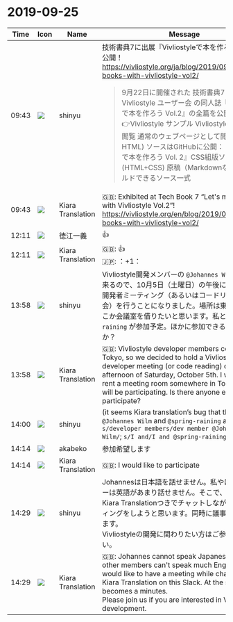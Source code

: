 # 2019-09-25

|Time|Icon|Name|Message|
|---|---|---|---|
|09:43|![](https://avatars.slack-edge.com/2018-04-27/354445776386_e258f5ed5ba887b08668_72.jpg)|shinyu|技術書典7に出展『Vivliostyleで本を作ろう Vol.2』公開！<br><https://vivliostyle.org/ja/blog/2019/09/25/make-books-with-vivliostyle-vol2/><br><blockquote>9月22日に開催された 技術書典7 に出展した Vivliostyle ユーザー会 の同人誌『Vivliostyleで本を作ろう Vol.2』の全篇を公開します。 👉Vivliostyle サンプル Vivliostyle Viewer で閲覧 通常のウェブページとして閲覧 (Raw HTML) ソースはGitHubに公開： 『Vivliostyle で本を作ろう Vol. 2』CSS組版ソース(HTML+CSS) 原稿（Markdownなど）からビルドできるソース一式</blockquote>|
|09:43|![](https://avatars.slack-edge.com/2019-08-21/732685848020_f3f20736795184660348_72.png)|Kiara Translation|🇬🇧: Exhibited at Tech Book 7 “Let's make books with Vivliostyle Vol.2”!<br><https://vivliostyle.org/en/blog/2019/09/25/make-books-with-vivliostyle-vol2/>|
|12:11|![](https://secure.gravatar.com/avatar/8138e6c5617d65e8056b6afc3a54da0c.jpg?s=72&d=https%3A%2F%2Fa.slack-edge.com%2Fdf10d%2Fimg%2Favatars%2Fava_0008-72.png)|徳江一義|:+1:|
|12:11|![](https://avatars.slack-edge.com/2019-08-21/732685848020_f3f20736795184660348_72.png)|Kiara Translation|🇬🇧: :+1:<br>🇯🇵: ：+1：|
|13:58|![](https://avatars.slack-edge.com/2018-04-27/354445776386_e258f5ed5ba887b08668_72.jpg)|shinyu|Vivliostyle開発メンバーの `@Johannes Wilm` が東京に来るので、10月5日（土曜日）の午後に、Vivliostyle開発者ミーティング（あるいはコードリーディング会）を行うことになりました。場所は東京都内のどこか会議室を借りたいと思います。私と `@spring-raining` が参加予定。ほかに参加できる方はいますか？|
|13:58|![](https://avatars.slack-edge.com/2019-08-21/732685848020_f3f20736795184660348_72.png)|Kiara Translation|🇬🇧: Vivliostyle developer members come to Tokyo, so we decided to hold a Vivliostyle developer meeting (or code reading) on the afternoon of Saturday, October 5th. I would like to rent a meeting room somewhere in Tokyo. I and will be participating. Is there anyone else who can participate?|
|14:00|![](https://avatars.slack-edge.com/2018-04-27/354445776386_e258f5ed5ba887b08668_72.jpg)|shinyu|(it seems Kiara translation’s bug that the names `@Johannes Wilm` and `@spring-raining` are lost: `s/developer members/dev member @Johannes Wilm/`; `s/I and/I and @spring-raining/`)|
|14:14|![](https://avatars.slack-edge.com/2019-05-15/624511073651_25909952cd7a069ceed2_72.png)|akabeko|参加希望します|
|14:14|![](https://avatars.slack-edge.com/2019-08-21/732685848020_f3f20736795184660348_72.png)|Kiara Translation|🇬🇧: I would like to participate|
|14:29|![](https://avatars.slack-edge.com/2018-04-27/354445776386_e258f5ed5ba887b08668_72.jpg)|shinyu|Johannesは日本語を話せません。私やほかのメンバーは英語があまり話せません。そこで、このSlackでKiara Translationつきでチャットしながら、ミーティングをしようと思います。同時に議事録にもなります。<br>Vivliostyleの開発に関わりたい方はご参加ください。|
|14:29|![](https://avatars.slack-edge.com/2019-08-21/732685848020_f3f20736795184660348_72.png)|Kiara Translation|🇬🇧: Johannes cannot speak Japanese. I and other members can't speak much English. So, I would like to have a meeting while chatting with Kiara Translation on this Slack. At the same time, it becomes a minutes.<br>Please join us if you are interested in Vivliostyle development.|
